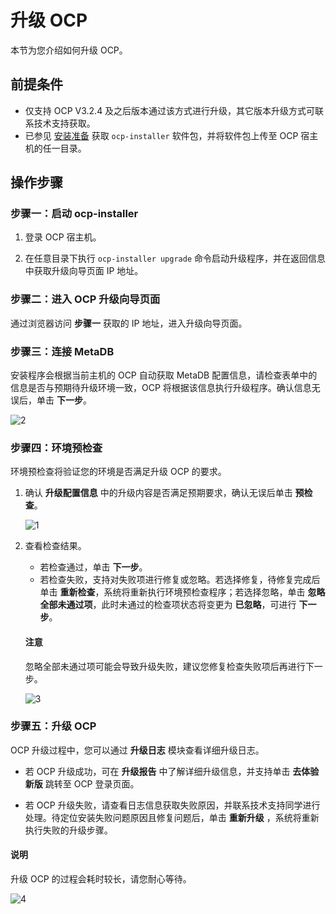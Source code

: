 # 升级 OCP

本节为您介绍如何升级 OCP。

## 前提条件

* 仅支持 OCP V3.2.4 及之后版本通过该方式进行升级，其它版本升级方式可联系技术支持获取。
* 已参见 [安装准备](4.installation-preparation.md) 获取 `ocp-installer` 软件包，并将软件包上传至 OCP 宿主机的任一目录。

## 操作步骤

### 步骤一：启动 ocp-installer

1. 登录 OCP 宿主机。

2. 在任意目录下执行 `ocp-installer upgrade` 命令启动升级程序，并在返回信息中获取升级向导页面 IP 地址。

### 步骤二：进入 OCP 升级向导页面

通过浏览器访问 **步骤一** 获取的 IP 地址，进入升级向导页面。

### 步骤三：连接 MetaDB

安装程序会根据当前主机的 OCP 自动获取 MetaDB 配置信息，请检查表单中的信息是否与预期待升级环境一致，OCP 将根据该信息执行升级程序。确认信息无误后，单击 **下一步**。

![2](https://obbusiness-private.oss-cn-shanghai.aliyuncs.com/doc/img/ocp/403-ce/%E5%8D%87%E7%BA%A7-metadb%E8%BF%9E%E6%8E%A5.png)

### 步骤四：环境预检查

环境预检查将验证您的环境是否满足升级 OCP 的要求。

1. 确认 **升级配置信息** 中的升级内容是否满足预期要求，确认无误后单击 **预检查**。

   ![1](https://obbusiness-private.oss-cn-shanghai.aliyuncs.com/doc/img/ocp/403-ce/%E5%8D%87%E7%BA%A7-metadb%E9%A2%84%E6%A3%80%E6%9F%A5.png)

2. 查看检查结果。

   * 若检查通过，单击 **下一步**。
   * 若检查失败，支持对失败项进行修复或忽略。若选择修复，待修复完成后单击 **重新检查**，系统将重新执行环境预检查程序；若选择忽略，单击 **忽略全部未通过项**，此时未通过的检查项状态将变更为 **已忽略**，可进行 **下一步**。

   <main id="notice" type='notice'><h4>注意</h4><p>忽略全部未通过项可能会导致升级失败，建议您修复检查失败项后再进行下一步。</p></main>

   ![3](https://obbusiness-private.oss-cn-shanghai.aliyuncs.com/doc/img/ocp/403-ce/%E5%8D%87%E7%BA%A7-metadb%E6%A3%80%E6%9F%A5%E9%80%9A%E8%BF%87.png)

### 步骤五：升级 OCP

OCP 升级过程中，您可以通过 **升级日志** 模块查看详细升级日志。

* 若 OCP 升级成功，可在 **升级报告** 中了解详细升级信息，并支持单击 **去体验新版** 跳转至 OCP 登录页面。

* 若 OCP 升级失败，请查看日志信息获取失败原因，并联系技术支持同学进行处理。待定位安装失败问题原因且修复问题后，单击 **重新升级** ，系统将重新执行失败的升级步骤。

<main id="notice" type='explain'><h4>说明</h4><p>升级 OCP 的过程会耗时较长，请您耐心等待。</p></main>

![4](https://obbusiness-private.oss-cn-shanghai.aliyuncs.com/doc/img/ocp/403-ce/%E5%8D%87%E7%BA%A7-ocp%E5%8D%87%E7%BA%A7.png)
